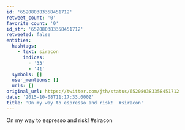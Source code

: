 ```yaml
---
id: '652080383358451712'
retweet_count: '0'
favorite_count: '0'
id_str: '652080383358451712'
retweeted: false
entities:
  hashtags:
    - text: siracon
      indices:
        - '33'
        - '41'
  symbols: []
  user_mentions: []
  urls: []
original_url: https://twitter.com/jth/status/652080383358451712
date: '2015-10-08T11:17:33.000Z'
title: 'On my way to espresso and risk!  #siracon'
---
```


On my way to espresso and risk!  #siracon